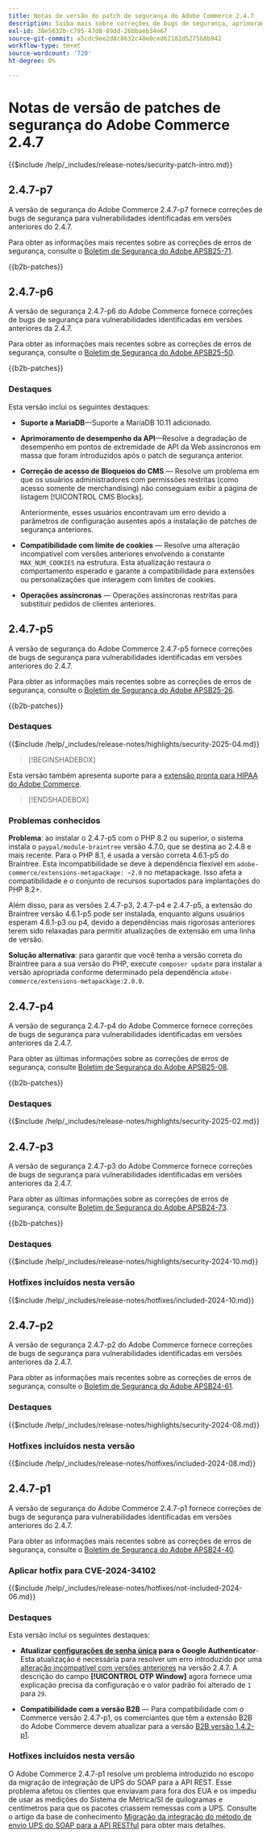 ```yaml
---
title: Notas de versão do patch de segurança do Adobe Commerce 2.4.7
description: Saiba mais sobre correções de bugs de segurança, aprimoramentos de segurança e outras atualizações relacionadas à segurança incluídas nas versões de patch de segurança para o Adobe Commerce versão 2.4.7.
exl-id: 38e5632b-c795-47d8-89dd-26bbaeb34e67
source-git-commit: a5cdc9ee2d8c8632c40e0ced62182d5275b8b942
workflow-type: tm+mt
source-wordcount: '720'
ht-degree: 0%

---
```


# Notas de versão de patches de segurança do Adobe Commerce 2.4.7

{{$include /help/_includes/release-notes/security-patch-intro.md}}

## 2.4.7-p7

A versão de segurança do Adobe Commerce 2.4.7-p7 fornece correções de bugs de segurança para vulnerabilidades identificadas em versões anteriores do 2.4.7.

Para obter as informações mais recentes sobre as correções de erros de segurança, consulte o [Boletim de Segurança do Adobe APSB25-71](https://helpx.adobe.com/security/products/magento/apsb25-71.html).

{{b2b-patches}}

## 2.4.7-p6

A versão de segurança 2.4.7-p6 do Adobe Commerce fornece correções de bugs de segurança para vulnerabilidades identificadas em versões anteriores da 2.4.7.

Para obter as informações mais recentes sobre as correções de erros de segurança, consulte o [Boletim de Segurança do Adobe APSB25-50](https://helpx.adobe.com/br/security/products/magento/apsb25-50.html).

{{b2b-patches}}

### Destaques

Esta versão inclui os seguintes destaques:

* **Suporte a MariaDB**—Suporte a MariaDB 10.11 adicionado.

* **Aprimoramento de desempenho da API**—Resolve a degradação de desempenho em pontos de extremidade de API da Web assíncronos em massa que foram introduzidos após o patch de segurança anterior.<!-- AC-14078 -->

* **Correção de acesso de Bloqueios do CMS** — Resolve um problema em que os usuários administradores com permissões restritas (como acesso somente de merchandising) não conseguiam exibir a página de listagem [!UICONTROL CMS Blocks].

  Anteriormente, esses usuários encontravam um erro devido a parâmetros de configuração ausentes após a instalação de patches de segurança anteriores.<!-- AC-14087 -->

* **Compatibilidade com limite de cookies** — Resolve uma alteração incompatível com versões anteriores envolvendo a constante `MAX_NUM_COOKIES` na estrutura. Esta atualização restaura o comportamento esperado e garante a compatibilidade para extensões ou personalizações que interagem com limites de cookies.<!-- AC-14475 -->

* **Operações assíncronas** — Operações assíncronas restritas para substituir pedidos de clientes anteriores.<!-- AC-13917 -->

## 2.4.7-p5

A versão de segurança do Adobe Commerce 2.4.7-p5 fornece correções de bugs de segurança para vulnerabilidades identificadas em versões anteriores do 2.4.7.

Para obter as informações mais recentes sobre as correções de erros de segurança, consulte o [Boletim de Segurança do Adobe APSB25-26](https://helpx.adobe.com/br/security/products/magento/apsb25-26.html).

{{b2b-patches}}

### Destaques

{{$include /help/_includes/release-notes/highlights/security-2025-04.md}}

>[!BEGINSHADEBOX]

Esta versão também apresenta suporte para a [extensão pronta para HIPAA do Adobe Commerce](https://experienceleague.adobe.com/pt-br/docs/commerce-admin/start/compliance/hipaa-ready-service/overview).

>[!ENDSHADEBOX]

### Problemas conhecidos

**Problema**: ao instalar o 2.4.7-p5 com o PHP 8.2 ou superior, o sistema instala o `paypal/module-braintree` versão 4.7.0, que se destina ao 2.4.8 e mais recente. Para o PHP 8.1, é usada a versão correta 4.6.1-p5 do Braintree. Esta incompatibilidade se deve à dependência flexível em `adobe-commerce/extensions-metapackage: ~2.0` no metapackage. Isso afeta a compatibilidade e o conjunto de recursos suportados para implantações do PHP 8.2+.<!-- ACPLTSRV-6276) -->

Além disso, para as versões 2.4.7-p3, 2.4.7-p4 e 2.4.7-p5, a extensão do Braintree versão 4.6.1-p5 pode ser instalada, enquanto alguns usuários esperam 4.6.1-p3 ou p4, devido a dependências mais rigorosas anteriores terem sido relaxadas para permitir atualizações de extensão em uma linha de versão. <!-- AC-14430 -->

**Solução alternativa**: para garantir que você tenha a versão correta do Braintree para a sua versão do PHP, execute `composer update` para instalar a versão apropriada conforme determinado pela dependência `adobe-commerce/extensions-metapackage:2.0.0`.

## 2.4.7-p4

A versão de segurança 2.4.7-p4 do Adobe Commerce fornece correções de bugs de segurança para vulnerabilidades identificadas em versões anteriores da 2.4.7.

Para obter as últimas informações sobre as correções de erros de segurança, consulte [Boletim de Segurança do Adobe APSB25-08](https://helpx.adobe.com/br/security/products/magento/apsb25-08.html).

{{b2b-patches}}

### Destaques

{{$include /help/_includes/release-notes/highlights/security-2025-02.md}}

## 2.4.7-p3

A versão de segurança 2.4.7-p3 do Adobe Commerce fornece correções de bugs de segurança para vulnerabilidades identificadas em versões anteriores da 2.4.7.

Para obter as últimas informações sobre as correções de erros de segurança, consulte [Boletim de Segurança do Adobe APSB24-73](https://helpx.adobe.com/br/security/products/magento/apsb24-73.html).

{{b2b-patches}}

### Destaques

{{$include /help/_includes/release-notes/highlights/security-2024-10.md}}

### Hotfixes incluídos nesta versão

{{$include /help/_includes/release-notes/hotfixes/included-2024-10.md}}

## 2.4.7-p2

A versão de segurança 2.4.7-p2 do Adobe Commerce fornece correções de bugs de segurança para vulnerabilidades identificadas em versões anteriores da 2.4.7.

Para obter as informações mais recentes sobre as correções de erros de segurança, consulte o [Boletim de Segurança do Adobe APSB24-61](https://helpx.adobe.com/br/security/products/magento/apsb24-61.html).

### Destaques

{{$include /help/_includes/release-notes/highlights/security-2024-08.md}}

### Hotfixes incluídos nesta versão

{{$include /help/_includes/release-notes/hotfixes/included-2024-08.md}}

## 2.4.7-p1

A versão de segurança do Adobe Commerce 2.4.7-p1 fornece correções de bugs de segurança para vulnerabilidades identificadas em versões anteriores do 2.4.7.

Para obter as informações mais recentes sobre as correções de erros de segurança, consulte o [Boletim de Segurança do Adobe APSB24-40](https://helpx.adobe.com/br/security/products/magento/apsb24-40.html).

### Aplicar hotfix para CVE-2024-34102

{{$include /help/_includes/release-notes/hotfixes/not-included-2024-06.md}}

### Destaques

Esta versão inclui os seguintes destaques:

* **Atualizar [configurações de senha única](https://experienceleague.adobe.com/pt-br/docs/commerce-admin/systems/security/2fa/security-two-factor-authentication#google) para o Google Authenticator**-Esta atualização é necessária para resolver um erro introduzido por uma [alteração incompatível com versões anteriores](https://developer.adobe.com/commerce/php/development/backward-incompatible-changes/highlights/#new-system-configuration-validation-for-two-factor-authentication-otp_window-value) na versão 2.4.7. A descrição do campo **[!UICONTROL OTP Window]** agora fornece uma explicação precisa da configuração e o valor padrão foi alterado de `1` para `29`.

* **Compatibilidade com a versão B2B** — Para compatibilidade com o Commerce versão 2.4.7-p1, os comerciantes que têm a extensão B2B do Adobe Commerce devem atualizar para a versão [B2B versão 1.4.2-p1](https://experienceleague.adobe.com/pt-br/docs/commerce-admin/b2b/release-notes#b2b-v142-p1).

### Hotfixes incluídos nesta versão

O Adobe Commerce 2.4.7-p1 resolve um problema introduzido no escopo da migração de integração de UPS do SOAP para a API REST. Esse problema afetou os clientes que enviavam para fora dos EUA e os impediu de usar as medições do Sistema de Métrica/SI de quilogramas e centímetros para que os pacotes criassem remessas com a UPS. Consulte o artigo da base de conhecimento [Migração da integração do método de envio UPS do SOAP para a API RESTful](https://experienceleague.adobe.com/pt-br/docs/commerce-knowledge-base/kb/troubleshooting/known-issues-patches-attached/ups-shipping-method-integration-migration-from-soap-to-restful-api) para obter mais detalhes.
